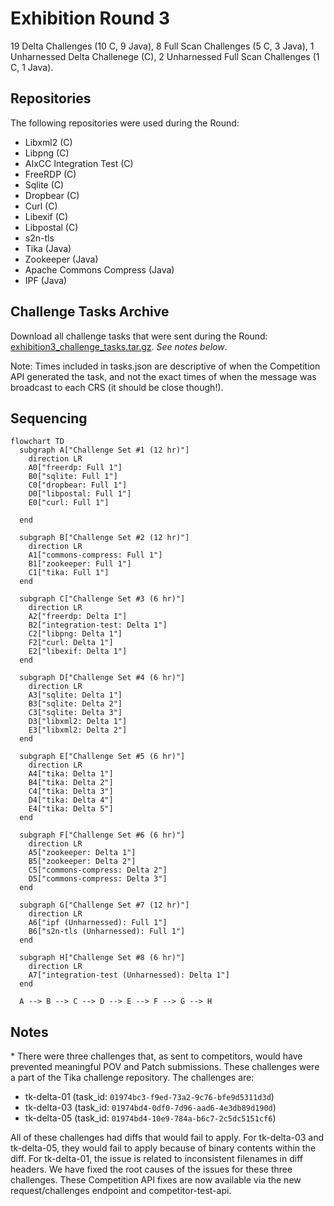 # Exhibition Round 3

19 Delta Challenges (10 C, 9 Java), 8 Full Scan Challenges (5 C, 3 Java), 1 Unharnessed Delta Challenege (C), 2 Unharnessed Full Scan Challenges (1 C, 1 Java).

## Repositories

The following repositories were used during the Round:

- Libxml2 (C)
- Libpng (C)
- AIxCC Integration Test (C)
- FreeRDP (C)
- Sqlite (C)
- Dropbear (C)
- Curl (C)
- Libexif (C)
- Libpostal (C)
- s2n-tls
- Tika (Java)
- Zookeeper (Java)
- Apache Commons Compress (Java)
- IPF (Java)

## Challenge Tasks Archive

Download all challenge tasks that were sent during the Round: [exhibition3_challenge_tasks.tar.gz](./exhibition3_challenge_tasks.tar.gz). _See notes below_.

Note: Times included in tasks.json are descriptive of when the Competition API generated the task,
and not the exact times of when the message was broadcast to each CRS (it should be close though!).

## Sequencing

```mermaid
flowchart TD
  subgraph A["Challenge Set #1 (12 hr)"]
    direction LR
    A0["freerdp: Full 1"]
    B0["sqlite: Full 1"]
    C0["dropbear: Full 1"]
    D0["libpostal: Full 1"]
    E0["curl: Full 1"]

  end

  subgraph B["Challenge Set #2 (12 hr)"]
    direction LR
    A1["commons-compress: Full 1"]
    B1["zookeeper: Full 1"]
    C1["tika: Full 1"]
  end

  subgraph C["Challenge Set #3 (6 hr)"]
    direction LR
    A2["freerdp: Delta 1"]
    B2["integration-test: Delta 1"]
    C2["libpng: Delta 1"]
    F2["curl: Delta 1"]
    E2["libexif: Delta 1"]
  end

  subgraph D["Challenge Set #4 (6 hr)"]
    direction LR
    A3["sqlite: Delta 1"]
    B3["sqlite: Delta 2"]
    C3["sqlite: Delta 3"]
    D3["libxml2: Delta 1"]
    E3["libxml2: Delta 2"]
  end

  subgraph E["Challenge Set #5 (6 hr)"]
    direction LR
    A4["tika: Delta 1"]
    B4["tika: Delta 2"]
    C4["tika: Delta 3"]
    D4["tika: Delta 4"]
    E4["tika: Delta 5"]
  end

  subgraph F["Challenge Set #6 (6 hr)"]
    direction LR
    A5["zookeeper: Delta 1"]
    B5["zookeeper: Delta 2"]
    C5["commons-compress: Delta 2"]
    D5["commons-compress: Delta 3"]
  end

  subgraph G["Challenge Set #7 (12 hr)"]
    direction LR
    A6["ipf (Unharnessed): Full 1"]
    B6["s2n-tls (Unharnessed): Full 1"]
  end

  subgraph H["Challenge Set #8 (6 hr)"]
    direction LR
    A7["integration-test (Unharnessed): Delta 1"]
  end

  A --> B --> C --> D --> E --> F --> G --> H
```

## Notes

\* There were three challenges that, as sent to competitors, would have prevented meaningful POV and Patch submissions. These challenges were a part of the Tika challenge repository.
The challenges are:

- tk-delta-01 (task_id: `01974bc3-f9ed-73a2-9c76-bfe9d5311d3d`)
- tk-delta-03 (task_id: `01974bd4-0df0-7d96-aad6-4e3db89d190d`)
- tk-delta-05 (task_id: `01974bd4-10e9-784a-b6c7-2c5dc5151cf6`)

All of these challenges had diffs that would fail to apply. For tk-delta-03 and tk-delta-05, they would fail to apply because of binary contents within the diff. For tk-delta-01, the issue is related to inconsistent filenames in diff headers. We have fixed the root causes of the issues for these three challenges. These Competition API fixes are now available via the new request/challenges endpoint and competitor-test-api.
